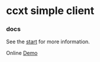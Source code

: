 
# ccxt simple client


### docs

See the [start](./readme/start.md) for more information.


Online [Demo](https://ilovedesert001.github.io/ccxt-simple-client/index.html) 